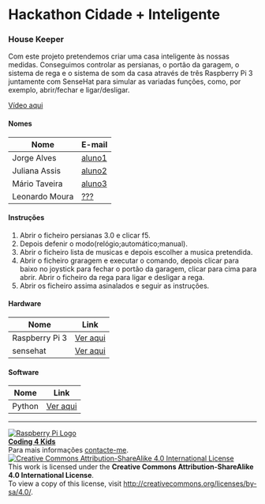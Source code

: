 # Hackathon Cidade + Inteligente  
  
### House Keeper    

Com este projeto pretendemos criar uma casa inteligente às nossas medidas. Conseguimos controlar as persianas, o portão da garagem, o sistema de rega e o sistema de som da casa através de três Raspberry Pi 3 juntamente com SenseHat para simular as variadas funções, como, por exemplo, abrir/fechar e ligar/desligar.  

[Vídeo aqui](Demo/HouseKeeper.MOV?raw=true)  

#### Nomes    

|Nome  |E-mail  |  
|---|---|   
|Jorge Alves  |[aluno1](mailto:jorge.alves425@gmail.com)  |  
|Juliana Assis |[aluno2](mailto:juliana.assisoliveira@gmail.com)  |  
|Mário Taveira  |[aluno3](mailto:mariotaveira2000@gmail.com)  |  
|Leonardo Moura  |[???](mailto:???@gmail.com)  |  

#### Instruções

1. Abrir o ficheiro persianas 3.0 e clicar f5.   
1. Depois defenir o modo(relógio;automático;manual).  
1. Abrir o ficheiro lista de musicas e depois escolher a musica pretendida.   
1. Abrir o ficheiro graragem e executar o comando, depois clicar para baixo no joystick para fechar o portão da garagem, clicar para cima para abrir. Abrir o ficheiro da rega para ligar e desligar a rega.  
1. Abrir os ficheiro assima asinalados e seguir as instruções.  

#### Hardware  

|Nome  |Link  |    
|---|---|  
|Raspberry Pi 3 |[Ver aqui](https://www.raspberrypi.org/products/raspberry-pi-3-model-b/)  |    
|sensehat |[Ver aqui](https://www.raspberrypi.org/products/sense-hat/)  |    

#### Software  

|Nome  |Link  |  
|---|---|    
|Python  |[Ver aqui](https://www.python.org/)  |  

***  
[![Raspberry Pi Logo](https://upload.wikimedia.org/wikipedia/en/thumb/c/cb/Raspberry_Pi_Logo.svg/50px-Raspberry_Pi_Logo.svg.png)](http://raspberrypi.org)   
[**Coding 4 Kids**](http://coding4kids.github.io/coding4kids/)  
Para mais informações [contacte-me](mailto:nunofilipesantos@gmail.com).  
[![Creative Commons Attribution-ShareAlike 4.0 International License](https://licensebuttons.net/l/by-sa/4.0/88x31.png)](http://creativecommons.org/licenses/by-sa/4.0/)  
This work is licensed under the **Creative Commons Attribution-ShareAlike 4.0 International License**.  
To view a copy of this license, visit http://creativecommons.org/licenses/by-sa/4.0/.  
